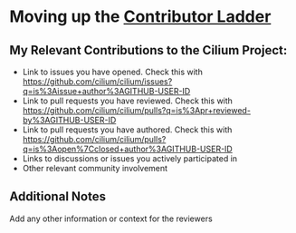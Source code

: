 # Moving up the [Contributor Ladder](https://github.com/cilium/community/blob/main/CONTRIBUTOR-LADDER.md)

<!--
## Adding Yourself as an [Org Member](https://github.com/cilium/community/blob/main/ladder/members.yaml)
If this pull request is to add yourself to the Cilium Organization:
1. Review the [qualifications](https://github.com/cilium/community/blob/main/CONTRIBUTOR-LADDER.md#organization-member)
2. Add a list of your previous contributions to the pull request description. This helps reviewers understand your involvement and context

## Adding Yourself as a Reviewer
If this pull request is to add yourself as a [reviewer for a specific team](https://github.com/cilium/community/tree/main/ladder/teams):
1. Ensure that you are already a Cilium Org Member
2. Review the [qualifications](https://github.com/cilium/community/blob/main/CONTRIBUTOR-LADDER.md#reviewer)
3. Add a list of your previous contributions to the pull request description. This helps reviewers understand your involvement and context
-->
   
## My Relevant Contributions to the Cilium Project:
- Link to issues you have opened. Check this with https://github.com/cilium/cilium/issues?q=is%3Aissue+author%3AGITHUB-USER-ID
- Link to pull requests you have reviewed. Check this with https://github.com/cilium/cilium/pulls?q=is%3Apr+reviewed-by%3AGITHUB-USER-ID
- Link to pull requests you have authored. Check this with https://github.com/cilium/cilium/pulls?q=is%3Aopen%7Cclosed+author%3AGITHUB-USER-ID
- Links to discussions or issues you actively participated in
- Other relevant community involvement

## Additional Notes
Add any other information or context for the reviewers
